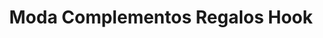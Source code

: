 ---
title: "Moda Complementos Regalos Hook"
url: /la-cabrera/moda-complementos-regalos-hook/
shop: Andenken
---